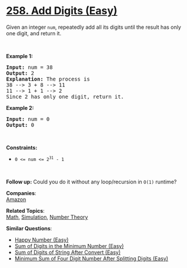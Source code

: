 # [258. Add Digits (Easy)](https://leetcode.com/problems/add-digits/)

<p>Given an integer <code>num</code>, repeatedly add all its digits until the result has only one digit, and return it.</p>

<p>&nbsp;</p>
<p><strong>Example 1:</strong></p>

<pre><strong>Input:</strong> num = 38
<strong>Output:</strong> 2
<strong>Explanation:</strong> The process is
38 --&gt; 3 + 8 --&gt; 11
11 --&gt; 1 + 1 --&gt; 2 
Since 2 has only one digit, return it.
</pre>

<p><strong>Example 2:</strong></p>

<pre><strong>Input:</strong> num = 0
<strong>Output:</strong> 0
</pre>

<p>&nbsp;</p>
<p><strong>Constraints:</strong></p>

<ul>
	<li><code>0 &lt;= num &lt;= 2<sup>31</sup> - 1</code></li>
</ul>

<p>&nbsp;</p>
<p><strong>Follow up:</strong> Could you do it without any loop/recursion in <code>O(1)</code> runtime?</p>

**Companies**:  
[Amazon](https://leetcode.com/company/amazon)

**Related Topics**:  
[Math](https://leetcode.com/tag/math/), [Simulation](https://leetcode.com/tag/simulation/), [Number Theory](https://leetcode.com/tag/number-theory/)

**Similar Questions**:

- [Happy Number (Easy)](https://leetcode.com/problems/happy-number/)
- [Sum of Digits in the Minimum Number (Easy)](https://leetcode.com/problems/sum-of-digits-in-the-minimum-number/)
- [Sum of Digits of String After Convert (Easy)](https://leetcode.com/problems/sum-of-digits-of-string-after-convert/)
- [Minimum Sum of Four Digit Number After Splitting Digits (Easy)](https://leetcode.com/problems/minimum-sum-of-four-digit-number-after-splitting-digits/)
